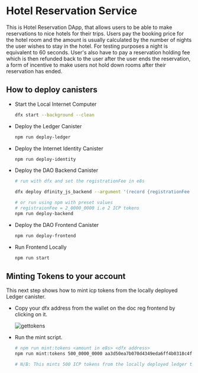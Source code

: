 # Hotel Reservation Service

This is Hotel Reservation DApp, that allows users to be able to make reservations to nice hotels for their trips. Users pay the booking price for the hotel room and the amount is usually calculated by the number of nights the user wishes to stay in the hotel. For testing purposes a night is equivalent to 60 seconds. User's also have to pay a reservation holding fee which is then refunded back to the user after the user ends the reservation, a form of incentive to make users not hold down rooms after their reservation has ended.



## How to deploy canisters

- Start the Local Internet Computer

    ```bash
    dfx start --background --clean
    ```

- Deploy the Ledger Canister

    ```bash
    npm run deploy-ledger
    ```

- Deploy the Internet Identity Canister

    ```bash
    npm run deploy-identity
    ```

- Deploy the DAO Backend Canister

    ```bash
	# run with dfx and set the registrationFee in e8s

	dfx deploy dfinity_js_backend --argument '(record {registrationFee <amount in e8s> })'

	# or run using npm with preset values
	# registraionFee = 2_0000_0000 i.e 2 ICP tokens
	npm run deploy-backend

    ```

- Deploy the DAO Frontend Canister

    ```bash
    npm run deploy-frontend
    ```

- Run Frontend Locally

    ```bash
    npm run start
    ```

## Minting Tokens to your account

This next step shows how to mint icp tokens from the locally deployed Ledger canister.

- Copy your dfx address from the wallet on the doc reg frontend by clicking on it.

    ![gettokens](./assets/img/dfxaddress.png)

- Run the mint script.

    ```bash
    # npm run mint:tokens <amount in e8s> <dfx address>
   npm run mint:tokens 500_0000_0000 aa3d50ea7b070d4349eda6ff4b0318c4f896ff4b0318c4f89

	# N/B: This mints 500 ICP tokens from the locally deployed ledger to the address.
    ```
